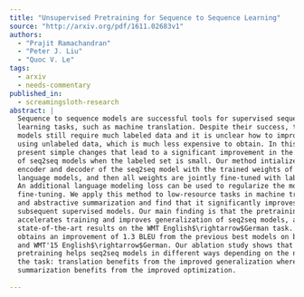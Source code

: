 ```yaml
---
title: "Unsupervised Pretraining for Sequence to Sequence Learning"
source: "http://arxiv.org/pdf/1611.02683v1"
authors:
  - "Prajit Ramachandran"
  - "Peter J. Liu"
  - "Quoc V. Le"
tags:
  - arxiv
  - needs-commentary
published_in:
  - screamingsloth-research
abstract: |
  Sequence to sequence models are successful tools for supervised sequence
  learning tasks, such as machine translation. Despite their success, these
  models still require much labeled data and it is unclear how to improve them
  using unlabeled data, which is much less expensive to obtain. In this paper, we
  present simple changes that lead to a significant improvement in the accuracy
  of seq2seq models when the labeled set is small. Our method intializes the
  encoder and decoder of the seq2seq model with the trained weights of two
  language models, and then all weights are jointly fine-tuned with labeled data.
  An additional language modeling loss can be used to regularize the model during
  fine-tuning. We apply this method to low-resource tasks in machine translation
  and abstractive summarization and find that it significantly improves the
  subsequent supervised models. Our main finding is that the pretraining
  accelerates training and improves generalization of seq2seq models, achieving
  state-of-the-art results on the WMT English$\rightarrow$German task. Our model
  obtains an improvement of 1.3 BLEU from the previous best models on both WMT'14
  and WMT'15 English$\rightarrow$German. Our ablation study shows that
  pretraining helps seq2seq models in different ways depending on the nature of
  the task: translation benefits from the improved generalization whereas
  summarization benefits from the improved optimization.
  
---
```

